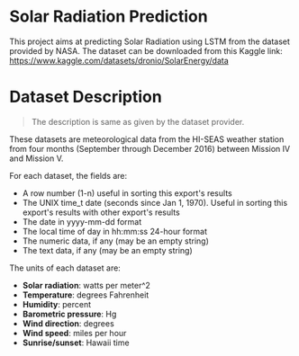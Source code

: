 # Solar Radiation Prediction

This project aims at predicting Solar Radiation using LSTM from the dataset provided by NASA. The dataset can be downloaded from this Kaggle link: https://www.kaggle.com/datasets/dronio/SolarEnergy/data

# Dataset Description

>The description is same as given by the dataset provider.

These datasets are meteorological data from the HI-SEAS weather station from four months (September through December 2016) between Mission IV and Mission V.

For each dataset, the fields are:

* A row number (1-n) useful in sorting this export's results
* The UNIX time_t date (seconds since Jan 1, 1970). Useful in sorting this export's results with other export's results
* The date in yyyy-mm-dd format
* The local time of day in hh:mm:ss 24-hour format
* The numeric data, if any (may be an empty string)
* The text data, if any (may be an empty string)

The units of each dataset are:

* **Solar radiation**: watts per meter^2
* **Temperature**: degrees Fahrenheit
* **Humidity**: percent
* **Barometric pressure**: Hg
* **Wind direction**: degrees
* **Wind speed**: miles per hour
* **Sunrise/sunset**: Hawaii time